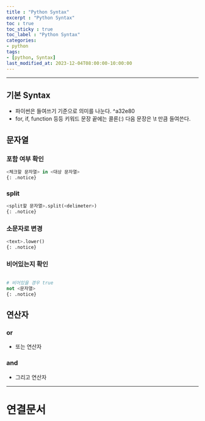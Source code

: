 ```yaml
---
title : "Python Syntax"
excerpt : "Python Syntax"
toc : true
toc_sticky : true
toc_label : "Python Syntax"
categories:
- python
tags:
- [python, Syntax]
last_modified_at: 2023-12-04T08:00:00-10:00:00
---
```

  
---
  
## 기본 Syntax
- 파이썬은 들여쓰기 기준으로 의미를 나눈다. ^a32e80
- for, if, function 등등 키워드 문장 끝에는 콜론(:) 다음 문장은 \t 만큼 들여쓴다.
  
## 문자열
  
### 포함 여부 확인
  
```python
<체크할 문자열> in <대상 문자열> 
{: .notice}  
```
  
### split
  
```python
<split할 문자열>.split(<delimeter>) 
{: .notice}  
```
  
### 소문자로 변경
  
```python
<text>.lower() 
{: .notice}  
```
  
### 비어있는지 확인
  
```python
  
# 비어있을 경우 true
not <문자열> 
{: .notice}  
```
  
## 연산자
  
### or
- 또는 연산자
  
### and
- 그리고 연산자

---
  
# 연결문서
